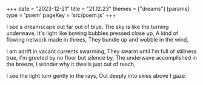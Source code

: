 +++
date = "2023-12-21"
title = "21.12.23"
themes = ["dreams"]
[params]
  type = 'poem'
  pageKey = 'src/poem.js'
+++

I see a dreamscape out far out of blue,
The sky is like the turning underwave,
It's light like bowing bubbles pressed close up,
A kind of flowing network made in threes,
They bundle up and wobble in the wind,

I am adrift in vacant currents swarming,
They swarm until I'm full of stillness true,
I'm greeted by no floor but silence by,
The underwave accomplished in the breeze,
I wonder why it dwells just out of reach,

I see the light turn gently in the rays, 
Out deeply into skies above I gaze.
